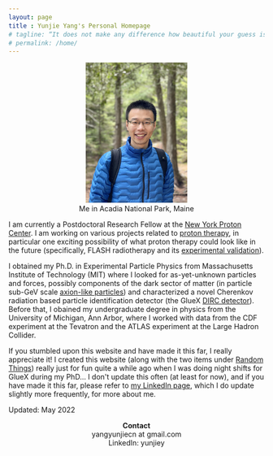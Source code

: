 ```yaml
---
layout: page
title : Yunjie Yang's Personal Homepage
# tagline: “It does not make any difference how beautiful your guess is. It does not make any difference how smart you are, who made the guess, or what his name is – if it disagrees with experiment it is wrong. -- Richard Feynman”
# permalink: /home/
---
```


<figure><center>
  <img width="200" src="/pics/profile_2021.jpeg"/>
  <figcaption>Me in Acadia National Park, Maine</figcaption>
</center></figure>

I am currently a Postdoctoral Research Fellow at the [New York Proton Center](https://www.nyproton.com/). I am working on various projects related to [proton therapy](https://en.wikipedia.org/wiki/Proton_therapy), in particular one exciting possibility of what proton therapy could look like in the future (specifically, FLASH radiotherapy and its [experimental validation](https://aapm.onlinelibrary.wiley.com/doi/10.1002/mp.15706)).

I obtained my Ph.D. in Experimental Particle Physics from Massachusetts Institute of Technology (MIT) where I looked for as-yet-unknown particles and forces, possibly components of the dark sector of matter (in particle sub-GeV scale [axion-like particles](https://arxiv.org/abs/2109.13439)) and characterized a novel Cherenkov radiation based particle identification detector (the GlueX [DIRC detector](https://arxiv.org/abs/2205.11382)). Before that, I obained my undergraduate degree in physics from the University of Michigan, Ann Arbor, where I worked with data from the CDF experiment at the Tevatron and the ATLAS experiment at the Large Hadron Collider.

If you stumbled upon this website and have made it this far, I really appreciate it! I created this website (along with the two items under [Random Things](/project/)) really just for fun quite a while ago when I was doing night shifts for GlueX during my PhD... I don't update this often (at least for now), and if you have made it this far, please refer to [my LinkedIn page](https://www.linkedin.com/in/yunjiey/), which I do update slightly more frequently, for more about me.

Updated: May 2022

<center>
<b>Contact</b> <br>
yangyunjiecn at gmail.com <br>
LinkedIn: yunjiey <br>
</center>
